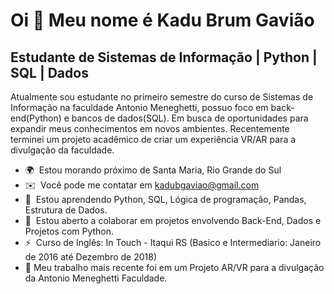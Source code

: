 Oi 👋 Meu nome é Kadu Brum Gavião
=================================

Estudante de Sistemas de Informação | Python | SQL | Dados
----------------------------------------------------------

Atualmente sou estudante no primeiro semestre do curso de Sistemas de Informação na faculdade Antonio Meneghetti, 
possuo foco em back-end(Python) e bancos de dados(SQL). Em busca de oportunidades para expandir meus conhecimentos em novos ambientes. 
Recentemente terminei um projeto acadêmico de criar um experiência VR/AR para a divulgação da faculdade.

* 🌍  Estou morando próximo de Santa Maria, Rio Grande do Sul
* ✉️  Você pode me contatar em [kadubgaviao@gmail.com](mailto:kadubgaviao@gmail.com)
* 🧠  Estou aprendendo Python, SQL, Lógica de programação, Pandas, Estrutura de Dados.
* 🤝  Estou aberto a colaborar em projetos envolvendo Back-End, Dados e Projetos com Python.
* ⚡  Curso de Inglês: In Touch - Itaqui RS (Basico e Intermediario: Janeiro de 2016 até Dezembro de 2018)
* 🚀  Meu trabalho mais recente foi em um Projeto AR/VR para a divulgação da Antonio Meneghetti Faculdade.
